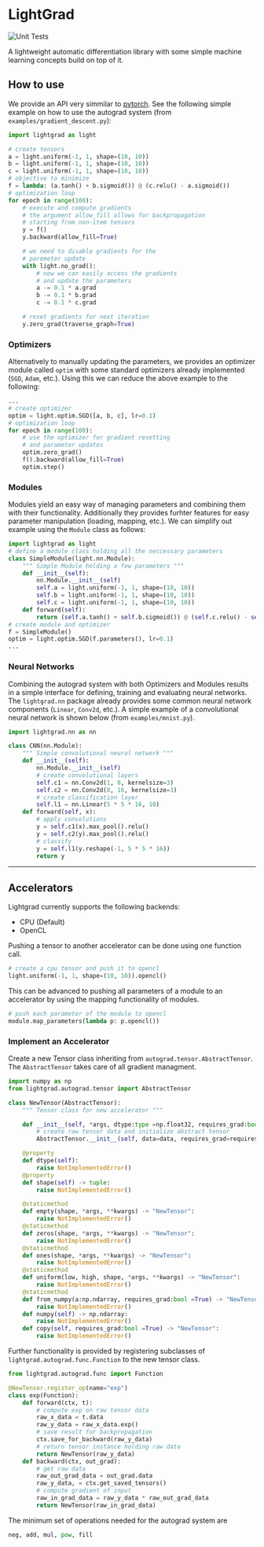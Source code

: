 # LightGrad
![Unit Tests](https://github.com/ndoll1998/lightgrad/workflows/Unit%20Tests/badge.svg)

A lightweight automatic differentiation library with some simple machine learning concepts build on top of it.

## How to use

We provide an API very simmilar to [pytorch](https://github.com/pytorch/pytorch). See the following simple example on how to use the autograd system (from `examples/gradient_descent.py`):

```python
import lightgrad as light

# create tensors
a = light.uniform(-1, 1, shape=(10, 10))
b = light.uniform(-1, 1, shape=(10, 10))
c = light.uniform(-1, 1, shape=(10, 10))
# objective to minimize
f = lambda: (a.tanh() + b.sigmoid()) @ (c.relu() - a.sigmoid())
# optimization loop
for epoch in range(100):
    # execute and compute gradients
    # the argument allow_fill allows for backpropagation 
    # starting from non-item tensors
    y = f()
    y.backward(allow_fill=True)

    # we need to disable gradients for the 
    # paremeter update
    with light.no_grad():
        # now we can easily access the gradients
        # and update the parameters
        a -= 0.1 * a.grad
        b -= 0.1 * b.grad
        c -= 0.1 * c.grad

    # reset gradients for next iteration
    y.zero_grad(traverse_graph=True)
```

### Optimizers
Alternatively to manually updating the parameters, we provides an optimizer module called `optim` with some standard optimizers already implemented (`SGD`, `Adam`, etc.). Using this we can reduce the above example to the following:

```python
...
# create optimizer
optim = light.optim.SGD([a, b, c], lr=0.1)
# optimization loop
for epoch in range(100):
    # use the optimizer for gradient resetting 
    # and parameter updates
    optim.zero_grad()
    f().backward(allow_fill=True)
    optim.step()
```

### Modules
Modules yield an easy way of managing parameters and combining them with their functionality. Additionally they provides furhter features for easy parameter manipulation (loading, mapping, etc.). We can simplify out example using the `Module` class as follows:

```python
import lightgrad as light
# define a module class holding all the neccessary parameters
class SimpleModule(light.nn.Module):
    """ Simple Module holding a few parameters """
    def __init__(self):
        nn.Module.__init__(self)
        self.a = light.uniform(-1, 1, shape=(10, 10))
        self.b = light.uniform(-1, 1, shape=(10, 10))
        self.c = light.uniform(-1, 1, shape=(10, 10))
    def forward(self):
        return (self.a.tanh() + self.b.sigmoid()) @ (self.c.relu() - self.a.sigmoid())
# create module and optimizer
f = SimpleModule()
optim = light.optim.SGD(f.parameters(), lr=0.1)
...
```

### Neural Networks
Combining the autograd system with both Optimizers and Modules results in a simple interface for defining, training and evaluating neural networks. The `lightgrad.nn` package already provides some common neural network components (`Linear`, `Conv2d`, etc.). A simple example of a convolutional neural network is shown below (from `examples/mnist.py`).
```python
import lightgrad.nn as nn

class CNN(nn.Module):
    """ Simple convolutional neural network """
    def __init__(self):
        nn.Module.__init__(self)
        # create convolutional layers
        self.c1 = nn.Conv2d(1, 8, kernelsize=3)
        self.c2 = nn.Conv2d(8, 16, kernelsize=3)
        # create classification layer
        self.l1 = nn.Linear(5 * 5 * 16, 10)
    def forward(self, x):
        # apply convolutions
        y = self.c1(x).max_pool().relu()
        y = self.c2(y).max_pool().relu()
        # classify
        y = self.l1(y.reshape(-1, 5 * 5 * 16))
        return y
```

---

## Accelerators
Lightgrad currently supports the following backends:
 - CPU (Default)
 - OpenCL

Pushing a tensor to another accelerator can be done using one function call.
```python
# create a cpu tensor and push it to opencl
light.uniform(-1, 1, shape=(10, 10)).opencl()
```
This can be advanced to pushing all parameters of a module to an accelerator by using the mapping functionality of modules.
```python
# push each parameter of the module to opencl
module.map_parameters(lambda p: p.opencl())
```

### Implement an Accelerator

Create a new Tensor class inheriting from `autograd.tensor.AbstractTensor`. The `AbstractTensor` takes care of all gradient managment. 

```python
import numpy as np
from lightgrad.autograd.tensor import AbstractTensor

class NewTensor(AbstractTensor):
    """ Tensor class for new accelerator """

    def __init__(self, *args, dtype:type =np.float32, requires_grad:bool =True):
        # create raw tensor data and initialize abstract tensor
        AbstractTensor.__init__(self, data=data, requires_grad=requires_grad)

    @property
    def dtype(self):
        raise NotImplementedError()
    @property
    def shape(self) -> tuple:
        raise NotImplementedError()

    @staticmethod
    def empty(shape, *args, **kwargs) -> "NewTensor":
        raise NotImplementedError()
    @staticmethod
    def zeros(shape, *args, **kwargs) -> "NewTensor":
        raise NotImplementedError()
    @staticmethod
    def ones(shape, *args, **kwargs) -> "NewTensor":
        raise NotImplementedError()
    @staticmethod
    def uniform(low, high, shape, *args, **kwargs) -> "NewTensor":
        raise NotImplementedError()
    @staticmethod
    def from_numpy(a:np.ndarray, requires_grad:bool =True) -> "NewTensor":
        raise NotImplementedError()
    def numpy(self) -> np.ndarray:
        raise NotImplementedError()
    def copy(self, requires_grad:bool =True) -> "NewTensor":
        raise NotImplementedError()
```

Further functionality is provided by registering subclasses of `lightgrad.autograd.func.Function` to the new tensor class.

```python
from lightgrad.autograd.func import Function

@NewTensor.register_op(name="exp")
class exp(Function):
    def forward(ctx, t):
        # compute exp on raw tensor data
        raw_x_data = t.data
        raw_y_data = raw_x_data.exp()
        # save result for backpropagation
        ctx.save_for_backward(raw_y_data)
        # return tensor instance holding raw data
        return NewTensor(raw_y_data)
    def backward(ctx, out_grad):
        # get raw data
        raw_out_grad_data = out_grad.data
        raw_y_data, = ctx.get_saved_tensors()
        # compute gradient of input
        raw_in_grad_data = raw_y_data * raw_out_grad_data
        return NewTensor(raw_in_grad_data)
```
The minimum set of operations needed for the autograd system are
```python
neg, add, mul, pow, fill
```